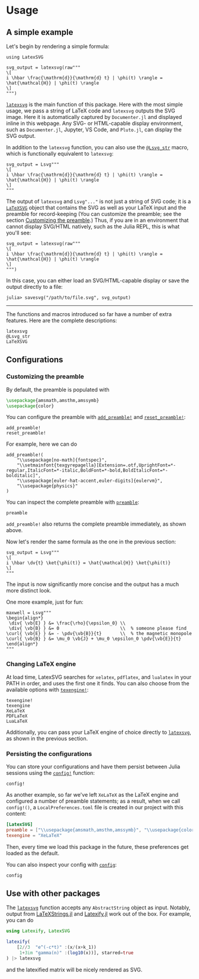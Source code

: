 # Usage

## A simple example

Let's begin by rendering a simple formula:

```@example 1
using LatexSVG

svg_output = latexsvg(raw"""
\[
i \hbar \frac{\mathrm{d}}{\mathrm{d} t} | \phi(t) \rangle = \hat{\mathcal{H}} | \phi(t) \rangle
\]
""")
```

[`latexsvg`](@ref) is the main function of this package. Here with the most simple usage, we pass a string of LaTeX code and `latexsvg` outputs the SVG image. Here it is automatically captured by `Documenter.jl` and displayed inline in this webpage. Any SVG- or HTML-capable display environment, such as `Documenter.jl`, Jupyter, VS Code, and `Pluto.jl`, can display the SVG output.

In addition to the `latexsvg` function, you can also use the [`@Lsvg_str`](@ref) macro, which is functionally equivalent to `latexsvg`:

```@example 1
svg_output = Lsvg"""
\[
i \hbar \frac{\mathrm{d}}{\mathrm{d} t} | \phi(t) \rangle = \hat{\mathcal{H}} | \phi(t) \rangle
\]
"""
```

The output of `latexsvg` and `Lsvg"..."` is not just a string of SVG code; it is a [`LaTeXSVG`](@ref) object that contains the SVG as well as your LaTeX input and the preamble for record-keeping (You can customize the preamble; see the section [Customizing the preamble](@ref).) Thus, if you are in an environment that cannot display SVG/HTML natively, such as the Julia REPL, this is what you'll see:

```@repl 1
svg_output = latexsvg(raw"""
\[
i \hbar \frac{\mathrm{d}}{\mathrm{d} t} | \phi(t) \rangle = \hat{\mathcal{H}} | \phi(t) \rangle
\]
""")
```

In this case, you can either load an SVG/HTML-capable display or save the output directly to a file:

```julia-repl
julia> savesvg("/path/to/file.svg", svg_output)
```

---

The functions and macros introduced so far have a number of extra features. Here are the complete descriptions:

```@docs
latexsvg
@Lsvg_str
LaTeXSVG
```

## Configurations

### Customizing the preamble

By default, the preamble is populated with

```latex
\usepackage{amsmath,amsthm,amssymb}
\usepackage{color}
```

You can configure the preamble with [`add_preamble!`](@ref) and [`reset_preamble!`](@ref):

```@docs
add_preamble!
reset_preamble!
```

For example, here we can do

```@example 1
add_preamble!(
    "\\usepackage[no-math]{fontspec}",
    "\\setmainfont{texgyrepagella}[Extension=.otf,UprightFont=*-regular,ItalicFont=*-italic,BoldFont=*-bold,BoldItalicFont=*-bolditalic]",
    "\\usepackage[euler-hat-accent,euler-digits]{eulervm}",
    "\\usepackage{physics}"
)
```

You can inspect the complete preamble with [`preamble`](@ref):

```@docs
preamble
```

`add_preamble!` also returns the complete preamble immediately, as shown above.

Now let's render the same formula as the one in the previous section:

```@example 1
svg_output = Lsvg"""
\[
i \hbar \dv{t} \ket{\phi(t)} = \hat{\mathcal{H}} \ket{\phi(t)}
\]
"""
```

The input is now significantly more concise and the output has a much more distinct look.

One more example, just for fun:

```@example 1
maxwell = Lsvg"""
\begin{align*}
 \div{ \vb{E} } &= \frac{\rho}{\epsilon_0} \\
 \div{ \vb{B} } &= 0                       \\  % someone please find
\curl{ \vb{E} } &= - \pdv{\vb{B}}{t}       \\  % the magnetic monopole
\curl{ \vb{B} } &= \mu_0 \vb{J} + \mu_0 \epsilon_0 \pdv{\vb{E}}{t}
\end{align*}
"""
```

### Changing LaTeX engine

At load time, LatexSVG searches for `xelatex`, `pdflatex`, and `lualatex` in your PATH in order, and uses the first one it finds. You can also choose from the available options with [`texengine!`](@ref):

```@docs
texengine!
texengine
XeLaTeX
PDFLaTeX
LuaLaTeX
```

Additionally, you can pass your LaTeX engine of choice directly to [`latexsvg`](@ref), as shown in the previous section.

### Persisting the configurations

You can store your configurations and have them persist between Julia sessions using the [`config!`](@ref) function:

```@docs
config!
```

As another example, so far we've left `XeLaTeX` as the LaTeX engine and configured a number of preamble statements; as a result, when we call `config!()`, a `LocalPreferences.toml` file is created in our project with this content:

```toml
[LatexSVG]
preamble = ["\\usepackage{amsmath,amsthm,amssymb}", "\\usepackage{color}", "\\usepackage[no-math]{fontspec}", "\\setmainfont{texgyrepagella}[Extension=.otf,UprightFont=*-regular,ItalicFont=*-italic,BoldFont=*-bold,BoldItalicFont=*-bolditalic]", "\\usepackage[euler-hat-accent,euler-digits]{eulervm}", "\\usepackage{physics}"]
texengine = "XeLaTeX"
```

Then, every time we load this package in the future, these preferences get loaded as the default.

You can also inspect your config with [`config`](@ref):

```@docs
config
```

## Use with other packages

The [`latexsvg`](@ref) function accepts any `AbstractString` object as input. Notably, output from [LaTeXStrings.jl](https://github.com/stevengj/LaTeXStrings.jl) and [Latexify.jl](https://github.com/korsbo/Latexify.jl) work out of the box. For example, you can do

```julia
using Latexify, LatexSVG

latexify(
    [2//3  "e^(-c*t)" :(x/(x+k_1))
     1+3im "gamma(n)" :(log10(x))], starred=true
) |> latexsvg
```

and the latexified matrix will be nicely rendered as SVG.
